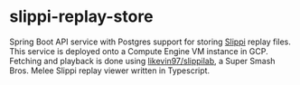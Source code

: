 # slippi-replay-store

Spring Boot API service with Postgres support for storing [Slippi](https://slippi.gg/) replay files. This service is deployed onto a Compute Engine VM instance in GCP. Fetching and playback is done using [likevin97/slippilab](https://github.com/likevin97/slippilab), a Super Smash Bros. Melee Slippi replay viewer written in Typescript.
